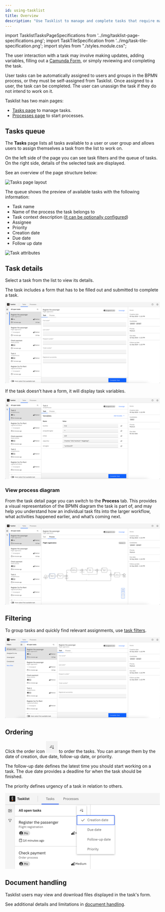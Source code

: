 ```yaml
---
id: using-tasklist
title: Overview
description: "Use Tasklist to manage and complete tasks that require manual interaction."
---
```


import TasklistTasksPageSpecifications from '../img/tasklist-page-specifications.png';
import TaskTileSpecification from '../img/task-tile-specification.png';
import styles from "./styles.module.css";

The user interaction with a task may involve making updates, adding variables, filling out a [Camunda Form](/components/modeler/forms/utilizing-forms.md), or simply reviewing and completing the task.

User tasks can be automatically assigned to users and groups in the BPMN process, or they must be self-assigned from Tasklist.
Once assigned to a user, the task can be completed. The user can unassign the task if they do not intend to work on it.

Tasklist has two main pages:

- [Tasks page](#tasks-overview) to manage tasks.
- [Processes page](./starting-processes.md) to start processes.

## Tasks queue

The **Tasks** page lists all tasks available to a user or user group and allows users to assign themselves a task from the list to work on.

On the left side of the page you can see task filters and the queue of tasks.
On the right side, details of the selected task are displayed.

See an overview of the page structure below:

<img src={TasklistTasksPageSpecifications} className={styles.noShadow} alt="Tasks page layout" />

The queue shows the preview of available tasks with the following information:

- Task name
- Name of the process the task belongs to
- Task context description ([it can be optionally configured](/components/concepts/variables.md#context-variable))
- Assignee
- Priority
- Creation date
- Due date
- Follow up date

<img src={TaskTileSpecification} className={styles.noShadow} alt="Task attributes" />

## Task details

Select a task from the list to view its details.

The task includes a form that has to be filled out and submitted to complete a task.

![tasklist-task-details-form](./img/tasklist-task-details-form.png "Task completion form")

If the task doesn’t have a form, it will display task variables.

![tasklist-with-variables-claimed-by-me](img/tasklist-with-variables-claimed-by-me_light.png "Task variables")

### View process diagram

From the task detail page you can switch to the **Process** tab. This provides a visual representation of the BPMN diagram the task is part of, and may help you understand how an individual task fits into the larger workflow, what activities happened earlier, and what’s coming next.

![tasklist-process-diagram](./img/tasklist-task-details-process-diagram.png "Process diagram preview")

## Filtering

To group tasks and quickly find relevant assignments, use [task filters](./using-filters.md).

[![tasklist-default-filters](img/task-filters/tasklist-default-filters.png "Task filters")](./using-filters.md)

## Ordering

Click the order icon ![order-icon](img/order-icon.png) to order the tasks. You can arrange them by the date of creation, due date, follow-up date, or priority.

The follow-up date defines the latest time you should start working on a task. The due date provides a deadline for when the task should be finished.

The priority defines urgency of a task in relation to others.

![tasklist-task-ordering](img/tasklist-task-ordering.png "Order tasks by dates")

## Document handling

Tasklist users may view and download files displayed in the task's form.

See additional details and limitations in [document handling](/components/document-handling/getting-started.md).
